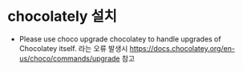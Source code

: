 # chocolately 설치
- Please use choco upgrade chocolatey to handle upgrades of Chocolatey itself. 라는 오류 발생시 
  https://docs.chocolatey.org/en-us/choco/commands/upgrade  참고
